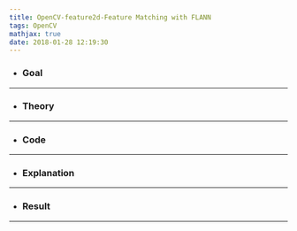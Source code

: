 ```yaml
---
title: OpenCV-feature2d-Feature Matching with FLANN
tags: OpenCV
mathjax: true
date: 2018-01-28 12:19:30
---
```

- ### Goal

---
- ### Theory

---
- ### Code

---
- ### Explanation

---
- ### Result

---
